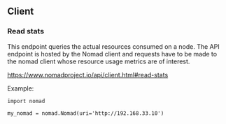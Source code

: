 ## Client

### Read stats

This endpoint queries the actual resources consumed on a node. The API endpoint is hosted by the Nomad client and requests have to be made to the nomad client whose resource usage metrics are of interest.

https://www.nomadproject.io/api/client.html#read-stats

Example:

```
import nomad

my_nomad = nomad.Nomad(uri='http://192.168.33.10')


```
